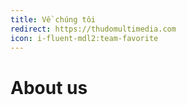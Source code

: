 ```yaml
---
title: Về chúng tôi
redirect: https://thudomultimedia.com
icon: i-fluent-mdl2:team-favorite
---
```


# About us
